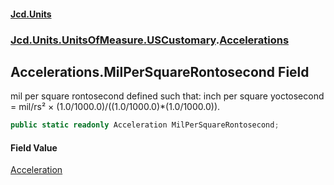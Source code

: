 #### [Jcd.Units](index.md 'index')
### [Jcd.Units.UnitsOfMeasure.USCustomary](Jcd.Units.UnitsOfMeasure.USCustomary.md 'Jcd.Units.UnitsOfMeasure.USCustomary').[Accelerations](Accelerations.md 'Jcd.Units.UnitsOfMeasure.USCustomary.Accelerations')

## Accelerations.MilPerSquareRontosecond Field

mil per square rontosecond defined such that: inch per square yoctosecond = mil/rs² × (1.0/1000.0)/((1.0/1000.0)*(1.0/1000.0)).

```csharp
public static readonly Acceleration MilPerSquareRontosecond;
```

#### Field Value
[Acceleration](Acceleration.md 'Jcd.Units.UnitTypes.Acceleration')